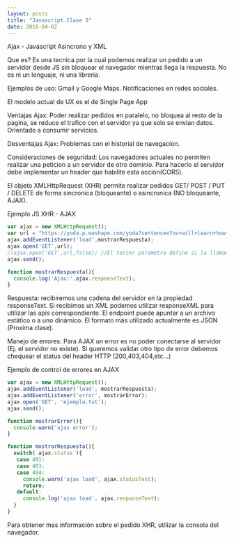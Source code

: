 ```yaml
---
layout: posts
title: "Javascript.Clase 3"
date: 2016-04-02
---
```


Ajax - Javascript Asincrono y XML

Que es? Es una tecnica por la cual podemos realizar un pedido a un servidor desde JS sin bloquear el navegador mientras llega la respuesta. No es ni un lenguaje, ni una libreria.

Ejemplos de uso: Gmail y Google Maps. Notificaciones en redes sociales.

El modelo actual de UX es el de Single Page App

Ventajas Ajax: Poder realizar pedidos en paralelo, no bloquea al resto de la pagina, se reduce el trafico con el servidor ya que solo se envian datos. Orientado a consumir servicios.

Desventajas Ajax: Problemas con el historial de navegacion.

Consideraciones de seguridad: Los navegadores actuales no permiten realizar una peticion a un servidor de otro dominio. Para hacerlo el servidor debe implementar un header que habilite esta acción(CORS).

El objeto XMLHttpRequest (XHR) permite realizar pedidos GET/ POST / PUT / DELETE de forma sincronica (bloqueante) o asincronica (NO bloqueante, AJAX).

Ejemplo JS XHR - AJAX
```javascript
var ajax = new XMLHttpRequest();
var url = "https://yoda.p.mashape.com/yoda?sentence=You+will+learn+how+to+speak+like+me+someday.++Oh+wait.";
ajax.addEventListener('load',mostrarRespuesta);
ajax.open('GET',url);
//ajax.open('GET',url,false); //El tercer parametro define si la llamada es asincrona/sincrona
ajax.send();

function mostrarRespuesta(){
  console.log('Ajax:',ajax.responseText);
}
```

Respuesta: 
recibiremos una cadena del servidor en la propiedad responseText. Si recibimos un XML podemos utilizar responseXML para utilizar las apis correspondiente. El endpoint puede apuntar a un archivo estático o a uno dinámico. El formato más utilizado actualmente es JSON (Proxima clase).

Manejo de errores:
Para AJAX un error es no poder conectarse al servidor (Ej. el servidor no existe). Si queremos validar otro tipo de error debemos chequear el status del header HTTP (200,403,404,etc...)

Ejemplo de control de errores en AJAX
```javascript
var ajax = new XMLHttpRequest();
ajax.addEventListener('load', mostrarRespuesta);
ajax.addEventListener('error', mostrarError);
ajax.open('GET', 'ejemplo.txt');
ajax.send();

function mostrarError(){
  console.warn('ajax error');
}

function mostrarRespuesta(){
  switch( ajax.status ){
   case 401:
   case 403:
   case 404:
     console.warn('ajax load', ajax.statusText);
     return;    
   default:
     console.log('ajax load', ajax.responseText);
  }
}
```

Para obtener mas información sobre el pedido XHR, utilizar la consola del navegador.




